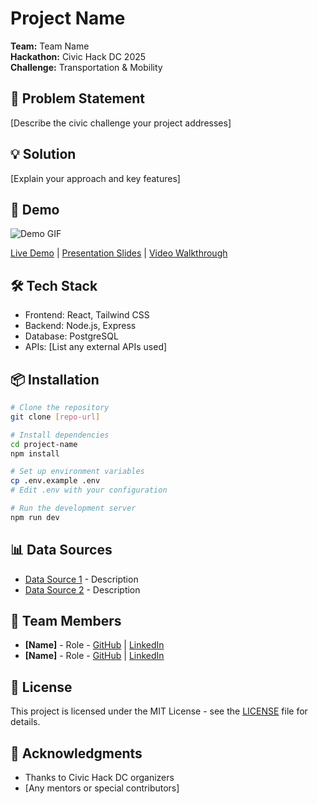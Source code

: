 # Project Name

**Team:** Team Name  
**Hackathon:** Civic Hack DC 2025  
**Challenge:** Transportation & Mobility

## 🎯 Problem Statement

[Describe the civic challenge your project addresses]

## 💡 Solution

[Explain your approach and key features]

## 🚀 Demo

![Demo GIF](./demo.gif)

[Live Demo](https://demo-link.com) | [Presentation Slides](./slides.pdf) | [Video Walkthrough](https://video-link.com)

## 🛠️ Tech Stack

- Frontend: React, Tailwind CSS
- Backend: Node.js, Express
- Database: PostgreSQL
- APIs: [List any external APIs used]

## 📦 Installation

```bash
# Clone the repository
git clone [repo-url]

# Install dependencies
cd project-name
npm install

# Set up environment variables
cp .env.example .env
# Edit .env with your configuration

# Run the development server
npm run dev
```

## 📊 Data Sources

- [Data Source 1](link) - Description
- [Data Source 2](link) - Description

## 🤝 Team Members

- **[Name]** - Role - [GitHub](https://github.com/username) | [LinkedIn](https://linkedin.com/in/username)
- **[Name]** - Role - [GitHub](https://github.com/username) | [LinkedIn](https://linkedin.com/in/username)

## 📄 License

This project is licensed under the MIT License - see the [LICENSE](./LICENSE) file for details.

## 🙏 Acknowledgments

- Thanks to Civic Hack DC organizers
- [Any mentors or special contributors]
